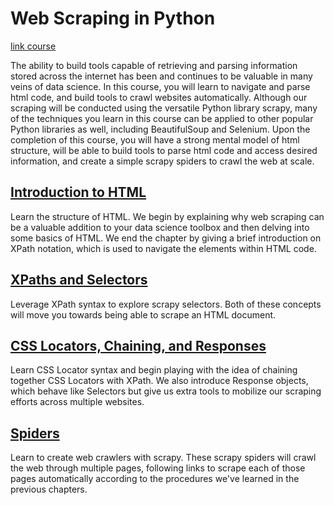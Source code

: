 # Web Scraping in Python

[link course](https://app.datacamp.com/learn/courses/web-scraping-with-python)

The ability to build tools capable of retrieving and parsing information stored across the internet has been and continues to be valuable in many veins of data science. In this course, you will learn to navigate and parse html code, and build tools to crawl websites automatically. Although our scraping will be conducted using the versatile Python library scrapy, many of the techniques you learn in this course can be applied to other popular Python libraries as well, including BeautifulSoup and Selenium. Upon the completion of this course, you will have a strong mental model of html structure, will be able to build tools to parse html code and access desired information, and create a simple scrapy spiders to crawl the web at scale. 


## [Introduction to HTML](./01_introduction_to_html/)

Learn the structure of HTML. We begin by explaining why web scraping can be a valuable addition to your data science toolbox and then delving into some basics of HTML. We end the chapter by giving a brief introduction on XPath notation, which is used to navigate the elements within HTML code. 

## [XPaths and Selectors](./02_xpaths_and_selectors/)

Leverage XPath syntax to explore scrapy selectors. Both of these concepts will move you towards being able to scrape an HTML document. 

## [CSS Locators, Chaining, and Responses](./03_css_locators_chaining_and_responses/)

Learn CSS Locator syntax and begin playing with the idea of chaining together CSS Locators with XPath. We also introduce Response objects, which behave like Selectors but give us extra tools to mobilize our scraping efforts across multiple websites. 

## [Spiders](./04_spiders/)

Learn to create web crawlers with scrapy. These scrapy spiders will crawl the web through multiple pages, following links to scrape each of those pages automatically according to the procedures we've learned in the previous chapters. 
